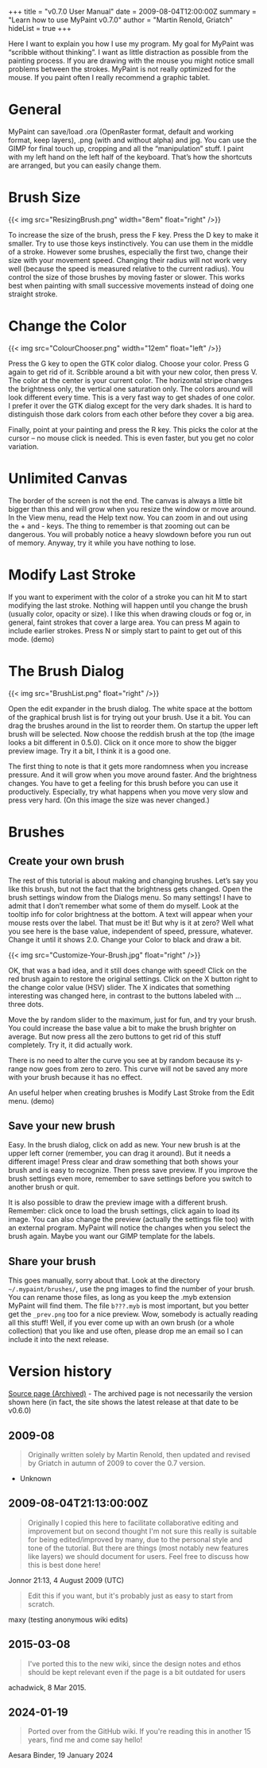 +++
title = "v0.7.0 User Manual"
date = 2009-08-04T12:00:00Z
summary = "Learn how to use MyPaint v0.7.0"
author = "Martin Renold, Griatch"
hideList = true
+++

Here I want to explain you how I use my program. My goal for MyPaint was “scribble
without thinking”. I want as little distraction as possible from the painting process.
If you are drawing with the mouse you might notice small problems between the strokes.
MyPaint is not really optimized for the mouse. If you paint often I really recommend
a graphic tablet.

# General
MyPaint can save/load .ora (OpenRaster format, default and working format, keep
layers), .png (with and without alpha) and jpg. You can use the GIMP for final touch
up, cropping and all the “manipulation” stuff. I paint with my left hand on the
left half of the keyboard. That’s how the shortcuts are arranged, but you can easily
change them.

# Brush Size
{{< img src="ResizingBrush.png" width="8em" float="right" />}}

To increase the size of the brush, press the F key. Press the D key to make it smaller.
Try to use those keys instinctively. You can use them in the middle of a stroke.
However some brushes, especially the first two, change their size with your movement
speed. Changing their radius will not work very well (because the speed is measured
relative to the current radius). You control the size of those brushes by moving
faster or slower. This works best when painting with small successive movements
instead of doing one straight stroke.

# Change the Color
{{< img src="ColourChooser.png" width="12em" float="left" />}}

Press the G key to open the GTK color dialog. Choose your color. Press G again to
get rid of it. Scribble around a bit with your new color, then press V. The color
at the center is your current color. The horizontal stripe changes the brightness
only, the vertical one saturation only. The colors around will look different every
time. This is a very fast way to get shades of one color. I prefer it over the GTK
dialog except for the very dark shades. It is hard to distinguish those dark colors
from each other before they cover a big area.

Finally, point at your painting and press the R key. This picks the color at the
cursor – no mouse click is needed. This is even faster, but you get no color variation.

# Unlimited Canvas
The border of the screen is not the end. The canvas is always a little bit bigger
than this and will grow when you resize the window or move around. In the View menu,
read the Help text now. You can zoom in and out using the + and - keys. The thing
to remember is that zooming out can be dangerous. You will probably notice a heavy
slowdown before you run out of memory. Anyway, try it while you have nothing to lose.

# Modify Last Stroke
If you want to experiment with the color of a stroke you can hit M to start modifying
the last stroke. Nothing will happen until you change the brush (usually color,
opacity or size). I like this when drawing clouds or fog or, in general, faint strokes
that cover a large area. You can press M again to include earlier strokes. Press
N or simply start to paint to get out of this mode. (demo)

# The Brush Dialog
{{< img src="BrushList.png" float="right" />}}

Open the edit expander in the brush dialog. The white space at the bottom of the
graphical brush list is for trying out your brush. Use it a bit. You can drag the
brushes around in the list to reorder them. On startup the upper left brush will
be selected. Now choose the reddish brush at the top (the image looks a bit different
in 0.5.0). Click on it once more to show the bigger preview image. Try it a bit,
I think it is a good one.

The first thing to note is that it gets more randomness when you increase pressure.
And it will grow when you move around faster. And the brightness changes. You have
to get a feeling for this brush before you can use it productively. Especially,
try what happens when you move very slow and press very hard. (On this image the
size was never changed.)

# Brushes
## Create your own brush
The rest of this tutorial is about making and changing brushes. Let’s say you like
this brush, but not the fact that the brightness gets changed. Open the brush settings
window from the Dialogs menu. So many settings! I have to admit that I don’t remember
what some of them do myself. Look at the tooltip info for color brightness at the
bottom. A text will appear when your mouse rests over the label. That must be it!
But why is it at zero? Well what you see here is the base value, independent of
speed, pressure, whatever. Change it until it shows 2.0. Change your Color to black
and draw a bit.

{{< img src="Customize-Your-Brush.jpg" float="right" />}}

OK, that was a bad idea, and it still does change with speed! Click on the red brush
again to restore the original settings. Click on the X button right to the change
color value (HSV) slider. The X indicates that something interesting was changed
here, in contrast to the buttons labeled with … three dots.

Move the by random slider to the maximum, just for fun, and try your brush. You
could increase the base value a bit to make the brush brighter on average. But now
press all the zero buttons to get rid of this stuff completely. Try it, it did actually work.

There is no need to alter the curve you see at by random because its y-range now
goes from zero to zero. This curve will not be saved any more with your brush because
it has no effect.

An useful helper when creating brushes is Modify Last Stroke from the Edit menu. (demo)

## Save your new brush
Easy. In the brush dialog, click on add as new. Your new brush is at the upper left
corner (remember, you can drag it around). But it needs a different image! Press
clear and draw something that both shows your brush and is easy to recognize. Then
press save preview. If you improve the brush settings even more, remember to save
settings before you switch to another brush or quit.

It is also possible to draw the preview image with a different brush. Remember:
click once to load the brush settings, click again to load its image. You can also
change the preview (actually the settings file too) with an external program. MyPaint
will notice the changes when you select the brush again. Maybe you want our GIMP
template for the labels.

## Share your brush
This goes manually, sorry about that. Look at the directory `~/.mypaint/brushes/`,
use the png images to find the number of your brush. You can rename those files,
as long as you keep the .myb extension MyPaint will find them. The file `b???.myb`
is most important, but you better get the `_prev.png` too for a nice preview. Wow,
somebody is actually reading all this stuff! Well, if you ever come up with an own
brush (or a whole collection) that you like and use often, please drop me an email
so I can include it into the next release.

# Version history
[Source page (Archived)](https://web.archive.org/web/20090426235208/http://mypaint.intilinux.com:80/?page_id=3)
    - The archived page is not necessarily the version shown here (in fact, the
site shows the latest release at that date to be v0.6.0)

## 2009-08 
> Originally written solely by Martin Renold, then updated and revised by Griatch
in autumn of 2009 to cover the 0.7 version.
- Unknown

## 2009-08-04T21:13:00:00Z
> Originally I copied this here to facilitate collaborative editing and improvement
but on second thought I'm not sure this really is suitable for being edited/improved
by many, due to the personal style and tone of the tutorial. But there are things
(most notably new features like layers) we should document for users. Feel free
to discuss how this is best done here!

Jonnor 21:13, 4 August 2009 (UTC)

> Edit this if you want, but it's probably just as easy to start from scratch.

maxy (testing anonymous wiki edits)

## 2015-03-08
> I've ported this to the new wiki, since the design notes and ethos should be kept
relevant even if the page is a bit outdated for users

achadwick, 8 Mar 2015.

## 2024-01-19
> Ported over from the GitHub wiki. If you're reading this in another 15 years, find me and come say hello!

Aesara Binder, 19 January 2024
